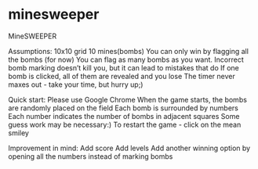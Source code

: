 # minesweeper

MineSWEEPER 

Assumptions:
10x10 grid
10 mines(bombs)
You can only win by flagging all the bombs (for now)
You can flag as many bombs as you want. Incorrect bomb marking doesn’t kill you, but it can
lead to mistakes that do
If one bomb is clicked, all of them are revealed and you lose
The timer never maxes out - take your time, but hurry up;)

Quick start:
Please use Google Chrome
When the game starts, the bombs are randomly placed on the field
Each bomb is surrounded by numbers
Each number indicates the number of bombs in adjacent squares
Some guess work may be necessary:)
To restart the game - click on the mean smiley

Improvement in mind:
Add score
Add levels
Add another winning option by opening all the numbers instead of marking bombs

